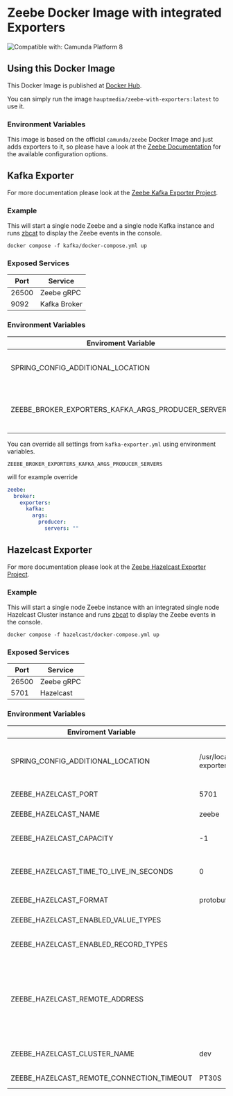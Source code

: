 Zeebe Docker Image with integrated Exporters
============================================
![Compatible with: Camunda Platform 8](https://img.shields.io/badge/Compatible%20with-Camunda%20Platform%208-0072Ce)


## Using this Docker Image

This Docker Image is published at [Docker Hub](https://hub.docker.com/repository/docker/hauptmedia/zeebe-with-exporters).

You can simply run the image `hauptmedia/zeebe-with-exporters:latest` to use it.

### Environment Variables

This image is based on the official `camunda/zeebe` Docker Image and just adds exporters to it, so please have a look at the
[Zeebe Documentation](https://docs.camunda.io/docs/self-managed/zeebe-deployment/configuration/environment-variables/)
for the available configuration options.

## Kafka Exporter

For more documentation please look at the [Zeebe Kafka Exporter Project](https://github.com/camunda-community-hub/zeebe-kafka-exporter).

### Example

This will start a single node Zeebe and a single node Kafka instance and runs
[zbcat](https://github.com/hauptmedia/zbcat) to display the Zeebe events in the console.

```shell
docker compose -f kafka/docker-compose.yml up
```

### Exposed Services

| Port   | Service      |
|--------|--------------|
| 26500  | Zeebe gRPC   |
| 9092   | Kafka Broker |

### Environment Variables

| Enviroment Variable                                 | Setting                                    | Description                              |
|-----------------------------------------------------|--------------------------------------------|------------------------------------------|
| SPRING_CONFIG_ADDITIONAL_LOCATION                   | /usr/local/zeebe/config/kafka-exporter.yml | The kafka-exporter.yml must be activated |
| ZEEBE_BROKER_EXPORTERS_KAFKA_ARGS_PRODUCER_SERVERS  | kafka:9092                                 | A list of Kafka Brokers must be provided |

You can override all settings from `kafka-exporter.yml` using environment variables. 

`ZEEBE_BROKER_EXPORTERS_KAFKA_ARGS_PRODUCER_SERVERS`

will for example override 

```yaml
zeebe:
  broker:
    exporters:
      kafka:
        args:
          producer:
            servers: ""

```

## Hazelcast Exporter

For more documentation please look at the [Zeebe Hazelcast Exporter Project](https://github.com/camunda-community-hub/zeebe-hazelcast-exporter).

### Example

This will start a single node Zeebe instance with an integrated single node Hazelcast Cluster instance and runs
[zbcat](https://github.com/hauptmedia/zbcat) to display the Zeebe events in the console.

```shell
docker compose -f hazelcast/docker-compose.yml up
```

### Exposed Services

| Port   | Service    |
|--------|------------|
| 26500  | Zeebe gRPC |
| 5701   | Hazelcast  |

### Environment Variables

| Enviroment Variable                        | Default Setting                                | Description                                                                                               |
|--------------------------------------------|------------------------------------------------|-----------------------------------------------------------------------------------------------------------|
| SPRING_CONFIG_ADDITIONAL_LOCATION          | /usr/local/zeebe/config/hazelcast-exporter.yml | The hazelcast-exporter.yml must be activated                                                              |
| ZEEBE_HAZELCAST_PORT                       | 5701                                           | Port for Hazelcast                                                                                        |
| ZEEBE_HAZELCAST_NAME                       | zeebe                                          | Name of the ring buffer                                                                                   |
| ZEEBE_HAZELCAST_CAPACITY                   | -1                                             | Capacity of the ring buffer                                                                               |
| ZEEBE_HAZELCAST_TIME_TO_LIVE_IN_SECONDS    | 0                                              | TTL for the messages in the ring buffer                                                                   |
| ZEEBE_HAZELCAST_FORMAT                     | protobuf                                       | Can be json or protobuf                                                                                   |
| ZEEBE_HAZELCAST_ENABLED_VALUE_TYPES        |                                                | Filter list for value types                                                                               |
| ZEEBE_HAZELCAST_ENABLED_RECORD_TYPES       |                                                | Filter list for record types                                                                              |
| ZEEBE_HAZELCAST_REMOTE_ADDRESS             |                                                | If specified this external Hazelcast cluster will be used, otherwise an internal instance will be created |
| ZEEBE_HAZELCAST_CLUSTER_NAME               | dev                                            | Name of Hazelcast cluster                                                                                 |
| ZEEBE_HAZELCAST_REMOTE_CONNECTION_TIMEOUT  | PT30S                                          | Connection timeout                                                                                        |

